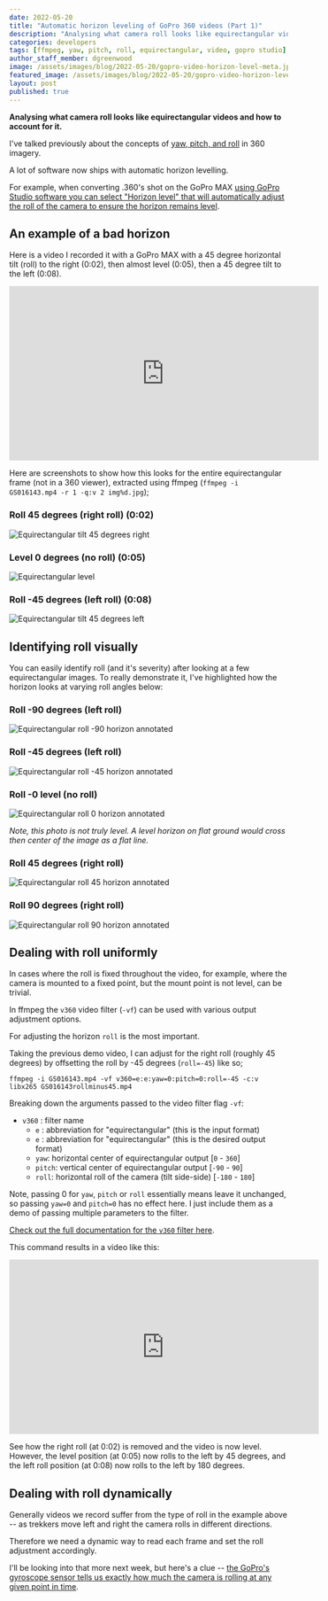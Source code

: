 ```yaml
---
date: 2022-05-20
title: "Automatic horizon leveling of GoPro 360 videos (Part 1)"
description: "Analysing what camera roll looks like equirectangular videos and how to account for it."
categories: developers
tags: [ffmpeg, yaw, pitch, roll, equirectangular, video, gopro studio]
author_staff_member: dgreenwood
image: /assets/images/blog/2022-05-20/gopro-video-horizon-level-meta.jpg
featured_image: /assets/images/blog/2022-05-20/gopro-video-horizon-level-sm.jpg
layout: post
published: true
---
```


**Analysing what camera roll looks like equirectangular videos and how to account for it.**

I've talked previously about the concepts of [yaw, pitch, and roll](/blog/2020/yaw-pitch-roll-360-degree-photography) in 360 imagery.

A lot of software now ships with automatic horizon levelling.

For example, when converting .360's shot on the GoPro MAX [using GoPro Studio software you can select "Horizon level" that will automatically adjust the roll of the camera to ensure the horizon remains level](/blog/2021/using-gopro-studio-process-360-files).

## An example of a bad horizon

Here is a video I recorded it with a GoPro MAX with a 45 degree horizontal tilt (roll) to the right (0:02), then almost level (0:05), then a 45 degree tilt to the left (0:08).

<iframe width="560" height="315" src="https://www.youtube.com/embed/lEHA91gu3TQ" title="YouTube video player" frameborder="0" allow="accelerometer; autoplay; clipboard-write; encrypted-media; gyroscope; picture-in-picture" allowfullscreen></iframe>

Here are screenshots to show how this looks for the entire equirectangular frame (not in a 360 viewer), extracted using ffmpeg (`ffmpeg -i GS016143.mp4 -r 1 -q:v 2 img%d.jpg`);

### Roll 45 degrees (right roll) (0:02)

<img class="img-fluid" src="/assets/images/blog/2022-05-20/roll-video-tilt-right-45.jpg" alt="Equirectangular tilt 45 degrees right" title="Equirectangular tilt 45 degrees right" />

### Level 0 degrees (no roll) (0:05)

<img class="img-fluid" src="/assets/images/blog/2022-05-20/roll-video-center.jpg" alt="Equirectangular level" title="Equirectangular level" />

### Roll -45 degrees (left roll) (0:08)

<img class="img-fluid" src="/assets/images/blog/2022-05-20/roll-video-tilt-left-45.jpg" alt="Equirectangular tilt 45 degrees left" title="Equirectangular tilt 45 degrees left" />

## Identifying roll visually

You can easily identify roll (and it's severity) after looking at a few equirectangular images. To really demonstrate it, I've highlighted how the horizon looks at varying roll angles below:

### Roll -90 degrees (left roll)

<img class="img-fluid" src="/assets/images/blog/2022-05-20/roll-minus90.jpg" alt="Equirectangular roll -90 horizon annotated" title="Equirectangular roll -90 horizon annotated" />

### Roll -45 degrees (left roll)

<img class="img-fluid" src="/assets/images/blog/2022-05-20/roll-minus45.jpg" alt="Equirectangular roll -45 horizon annotated" title="Equirectangular roll -45 horizon annotated" />

### Roll -0 level (no roll)

<img class="img-fluid" src="/assets/images/blog/2022-05-20/roll-0.jpg" alt="Equirectangular roll 0 horizon annotated" title="Equirectangular roll 0 horizon annotated" />

_Note, this photo is not truly level. A level horizon on flat ground would cross then center of the image as a flat line._

### Roll 45 degrees (right roll)

<img class="img-fluid" src="/assets/images/blog/2022-05-20/roll-plus45.jpg" alt="Equirectangular roll 45 horizon annotated" title="Equirectangular roll 45 horizon annotated" />

### Roll 90 degrees (right roll)

<img class="img-fluid" src="/assets/images/blog/2022-05-20/roll-plus90.jpg" alt="Equirectangular roll 90 horizon annotated" title="Equirectangular roll 90 horizon annotated" />

## Dealing with roll uniformly

In cases where the roll is fixed throughout the video, for example, where the camera is mounted to a fixed point, but the mount point is not level, can be trivial.

In ffmpeg the `v360` video filter (`-vf`) can be used with various output adjustment options.

For adjusting the horizon `roll` is the most important.

Taking the previous demo video, I can adjust for the right roll (roughly 45 degrees) by offsetting the roll by -45 degrees (`roll=-45`) like so;

```shell
ffmpeg -i GS016143.mp4 -vf v360=e:e:yaw=0:pitch=0:roll=-45 -c:v libx265 GS016143rollminus45.mp4
````

Breaking down the arguments passed to the video filter flag `-vf`:

* `v360` : filter name
  * `e` : abbreviation for "equirectangular" (this is the input format)
  * `e` : abbreviation for "equirectangular" (this is the desired output format)
  * `yaw`: horizontal center of equirectangular output [`0` - `360`]
  * `pitch`: vertical center of equirectangular output [`-90` - `90`]
  * `roll`: horizontal roll of the camera (tilt side-side) [`-180` - `180`]

Note, passing 0 for `yaw`, `pitch` or `roll` essentially means leave it unchanged, so passing `yaw=0` and `pitch=0` has no effect here. I just include them as a demo of passing multiple parameters to the filter.

[Check out the full documentation for the `v360` filter here](https://ffmpeg.org/ffmpeg-filters.html#v360).

This command results in a video like this:

<iframe width="560" height="315" src="https://www.youtube.com/embed/FnutdM47OmQ" title="YouTube video player" frameborder="0" allow="accelerometer; autoplay; clipboard-write; encrypted-media; gyroscope; picture-in-picture" allowfullscreen></iframe>

See how the right roll (at 0:02) is removed and the video is now level. However, the level position (at 0:05) now rolls to the left by 45 degrees, and the left roll position (at 0:08) now rolls to the left by 180 degrees.

## Dealing with roll dynamically

Generally videos we record suffer from the type of roll in the example above -- as trekkers move left and right the camera rolls in different directions.

Therefore we need a dynamic way to read each frame and set the roll adjustment accordingly.

I'll be looking into that more next week, but here's a clue -- [the GoPro's gyroscope sensor tells us exactly how much the camera is rolling at any given point in time](/blog/2020/360-camera-sensors-imu-accelerometer-gyroscope-magnetometer).
